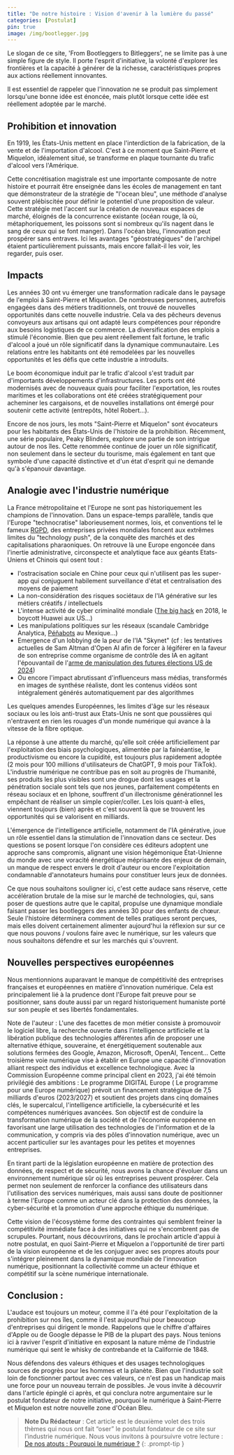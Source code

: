 ```yaml
---
title: "De notre histoire : Vision d'avenir à la lumière du passé"
categories: [Postulat]
pin: true
image: /img/bootlegger.jpg
---
```


Le slogan de ce site, 'From Bootleggers to Bitleggers', ne se limite pas à une simple figure de style. Il porte l'esprit d'initiative, la volonté d'explorer les frontières et la capacité à générer de la richesse, caractéristiques propres aux actions réellement innovantes.

Il est essentiel de rappeler que l'innovation ne se produit pas simplement lorsqu'une bonne idée est énoncée, mais plutôt lorsque cette idée est réellement adoptée par le marché.


## Prohibition et innovation

En 1919, les États-Unis mettent en place l'interdiction de la fabrication, de la vente et de l'importation d'alcool. C'est à ce moment que Saint-Pierre et Miquelon, idéalement situé, se transforme en plaque tournante du trafic d'alcool vers l'Amérique.

Cette concrétisation magistrale est une importante composante de notre histoire et pourrait être enseignée dans les écoles de management en tant que démonstrateur de la stratégie de "l'ocean bleu", une méthode d'analyse souvent plébiscitée pour définir le potentiel d'une proposition de valeur. Cette stratégie met l'accent sur la création de nouveaux espaces de marché, éloignés de la concurrence existante (océan rouge, là où, métaphoriquement, les poissons sont si nombreux qu'ils nagent dans le sang de ceux qui se font manger). Dans l'océan bleu, l'innovation peut prospérer sans entraves. Ici les avantages "géostratégiques" de l'archipel étaient particulièrement puissants, mais encore fallait-il les voir, les regarder, puis oser.


## Impacts

Les années 30 ont vu émerger une transformation radicale dans le paysage de l'emploi à Saint-Pierre et Miquelon. De nombreuses personnes, autrefois engagées dans des métiers traditionnels, ont trouvé de nouvelles opportunités dans cette nouvelle industrie. Cela va des pêcheurs devenus convoyeurs aux artisans qui ont adapté leurs compétences pour répondre aux besoins logistiques de ce commerce. La diversification des emplois a stimulé l'économie. Bien que peu aient réellement fait fortune, le trafic d'alcool a joué un rôle significatif dans la dynamique communautaire. Les relations entre les habitants ont été remodelées par les nouvelles opportunités et les défis que cette industrie a introduits.

Le boom économique induit par le trafic d'alcool s'est traduit par d'importants développements d'infrastructures. Les ports ont été modernisés avec de nouveaux quais pour faciliter l'exportation, les routes maritimes et les collaborations ont été créées stratégiquement pour acheminer les cargaisons, et de nouvelles installations ont émergé pour soutenir cette activité (entrepôts, hôtel Robert…).

Encore de nos jours, les mots "Saint-Pierre et Miquelon" sont évocateurs pour les habitants des États-Unis de l'histoire de la prohibition. Récemment, une série populaire, Peaky Blinders, explore une partie de son intrigue autour de nos îles. Cette renommée continue de jouer un rôle significatif, non seulement dans le secteur du tourisme, mais également en tant que symbole d'une capacité distinctive et d'un état d'esprit qui ne demande qu'à s'épanouir davantage.


## Analogie avec l'industrie numérique

La France métropolitaine et l'Europe ne sont pas historiquement les champions de l'innovation. Dans un espace-temps parallèle, tandis que l'Europe "technocratise" laborieusement normes, lois, et conventions tel le fameux [RGPD](https://fr.wikipedia.org/wiki/R%C3%A8glement_g%C3%A9n%C3%A9ral_sur_la_protection_des_donn%C3%A9es), des entreprises privées mondiales foncent aux extrêmes limites du "technology push", de la conquête des marchés et des capitalisations pharaoniques. On retrouve là une Europe engoncée dans l'inertie administrative, circonspecte et analytique face aux géants Etats-Uniens et Chinois qui osent tout :


* l'ostracisation sociale en Chine pour ceux qui n'utilisent pas les super-app qui conjuguent habilement surveillance d'état et centralisation des moyens de paiement
* La non-considération des risques sociétaux de l'IA générative sur les métiers créatifs / intellectuels
* L'intense activité de cyber criminalité mondiale ([The big hack](https://www.01net.com/actualites/big-hack-bloomberg-persiste-et-signe-sur-l-existence-de-backdoors-chinoises-2034918.html) en 2018, le boycott Huawei aux US…)
* Les manipulations politiques sur les réseaux (scandale Cambridge Analytica, [Péñabots](https://en.wikipedia.org/wiki/Pe%C3%B1abot) au Mexique…)
* Emergence d'un lobbying de la peur de l'IA "Skynet" (cf : les tentatives actuelles de Sam Altman d'Open AI afin de forcer à légiférer en la faveur de son entreprise comme organisme de contrôle des IA en agitant l'épouvantail de l'[arme de manipulation des futures élections US de 2024](https://intelligence-artificielle.developpez.com/actu/351594/Sam-Altman-cherche-desormais-a-s-emparer-de-la-reglementation-sur-l-IA-et-a-realiser-des-profits-illimites-il-est-accuse-de-vouloir-verrouiller-le-marche-pour-preserver-la-position-d-OpenAI/))
* Ou encore l'impact abrutissant d'influenceurs mass médias, transformés en images de synthése réaliste, dont les contenus vidéos sont intégralement générés automatiquement par des algorithmes

Les quelques amendes Européennes, les limites d'âge sur les réseaux sociaux ou les lois anti-trust aux Etats-Unis ne sont que poussières qui n'entravent en rien les rouages d'un monde numérique qui avance à la vitesse de la fibre optique.

La réponse à une attente du marché, qu'elle soit créée artificiellement par l'exploitation des biais psychologiques, alimentée par la fainéantise, le productivisme ou encore la cupidité, est toujours plus rapidement adoptée (2 mois pour 100 millions d'utilisateurs de ChatGPT, 9 mois pour TikTok). L'industrie numérique ne contribue pas en soit au progrès de l'humanité, ses produits les plus visibles sont une drogue dont les usages et la pénétration sociale sont tels que nos jeunes, parfaitement compétents en réseau sociaux et en Iphone, souffrent d'un illectronisme générationnel les empêchant de réaliser un simple copier/coller. Les lois quant-à elles, viennent toujours (bien) après et c'est souvent là que se trouvent les opportunités qui se valorisent en milliards.

L'émergence de l'intelligence artificielle, notamment de l'IA générative, joue un rôle essentiel dans la stimulation de l'innovation dans ce secteur. Des questions se posent lorsque l'on considère ces éditeurs adoptent une approche sans compromis, alignant une vision hégémonique État-Unienne du monde avec une voracité énergétique méprisante des enjeux de demain, un manque de respect envers le droit d'auteur ou encore l'exploitation condamnable d'annotateurs humains pour constituer leurs jeux de données.

Ce que nous souhaitons souligner ici, c'est cette audace sans réserve, cette accélération brutale de la mise sur le marché de technologies, qui, sans poser de questions autre que le capital, propulse une dynamique mondiale faisant passer les bootleggers des années 30 pour des enfants de chœur. Seule l'histoire déterminera comment de telles pratiques seront perçues, mais elles doivent certainement alimenter aujourd'hui la réflexion sur sur ce que nous pouvons / voulons faire avec le numérique, sur les valeurs que nous souhaitons défendre et sur les marchés qui s'ouvrent.


## Nouvelles perspectives européennes

Nous mentionnions auparavant le manque de compétitivité des entreprises françaises et européennes en matière d'innovation numérique. Cela est principalement lié à la prudence dont l'Europe fait preuve pour se positionner, sans doute aussi par un regard historiquement humaniste porté sur son peuple et ses libertés fondamentales.

Note de l'auteur : L'une des facettes de mon métier consiste à promouvoir le logiciel libre, la recherche ouverte dans l'intelligence artificielle et la libération publique des technologies afférentes afin de proposer une alternative éthique, souveraine, et énergétiquement soutenable aux solutions fermées des Google, Amazon, Microsoft, OpenAI, Tencent… Cette troisième voie numérique vise à établir en Europe une capacité d'innovation alliant respect des individus et excellence technologique. Avec la Commission Européenne comme principal client en 2023, j'ai été témoin privilégié des ambitions : Le programme DIGITAL Europe ( Le programme pour une Europe numérique) prévoit un financement stratégique de 7,5 milliards d'euros (2023/2027) et soutient des projets dans cinq domaines clés, le supercalcul, l'intelligence artificielle, la cybersécurité et les compétences numériques avancées. Son objectif est de conduire la transformation numérique de la société et de l'économie européenne en favorisant une large utilisation des technologies de l'information et de la communication, y compris via des pôles d'innovation numérique, avec un accent particulier sur les avantages pour les petites et moyennes entreprises.

En tirant parti de la législation européenne en matière de protection des données, de respect et de sécurité, nous avons la chance d'évoluer dans un environnement numérique sûr où les entreprises peuvent prospérer. Cela permet non seulement de renforcer la confiance des utilisateurs dans l'utilisation des services numériques, mais aussi sans doute de positionner à terme l'Europe comme un acteur clé dans la protection des données, la cyber-sécurité et la promotion d'une approche éthique du numérique.

Cette vision de l'écosystème forme des contraintes qui semblent freiner la compétitivité immédiate face à des initiatives qui ne s'encombrent pas de scrupules. Pourtant, nous découvrirons, dans le prochain article d'appui à notre postulat, en quoi Saint-Pierre et Miquelon a l'opportunité de tirer parti de la vision européenne et de les conjuguer avec ses propres atouts pour s'intégrer pleinement dans la dynamique mondiale de l'innovation numérique, positionnant la collectivité comme un acteur éthique et compétitif sur la scène numérique internationale. 


## Conclusion :

L'audace est toujours un moteur, comme il l'a été pour l'exploitation de la prohibition sur nos îles, comme il l'est aujourd'hui pour beaucoup d'entreprises qui dirigent le monde. Rappelons que le chiffre d'affaires d'Apple ou de Google dépasse le PIB de la plupart des pays. Nous tenions ici à raviver l'esprit d'initiative en exposant la nature même de l'industrie numérique qui sent le whisky de contrebande et la Californie de 1848.

Nous défendons des valeurs éthiques et des usages technologiques sources de progrès pour les hommes et la planète. Bien que l'industrie soit loin de fonctionner partout avec ces valeurs, ce n'est pas un handicap mais une force pour un nouveau terrain de possibles. Je vous invite à découvrir dans l'article épinglé ci après, et qui conclura notre argumentaire sur le postulat fondateur de notre initiative, pourquoi le numérique à Saint-Pierre et Miquelon est notre nouvelle zone d'Océan Bleu.

> __Note Du Rédacteur__ : Cet article est le deuxième volet des trois thèmes qui nous ont fait “oser” le postulat fondateur de ce site sur l’industrie numérique. Nous vous invitons à poursuivre votre lecture : [De nos atouts : Pourquoi le numérique ?](/posts/opportunites/)
{: .prompt-tip }